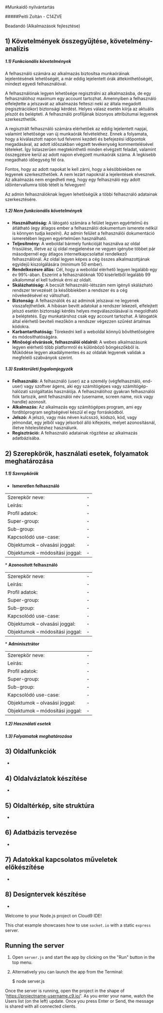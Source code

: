 #Munkaidő nyilvántartás

#####Peitli Zoltán - C14ZVE

Beadandó (Alkalmazások fejlesztése)

## 1) Követelmények összegyűjtése, követelmény-analízis

#####   1.1) Funkcionális követelmények
   
   A felhasználó számára az alkalmazás biztosítsa munkaóráinak lejelentésének lehetőségét, a már eddig lejelentett órák áttekinthetőségét, mindezt egyedi felhasználóval.
   
   A felhasználónak legyen lehetősége regisztrálni az alkalmazásba, de egy felhasználóhoz maximum egy account tartozhat. Amennyiben a felhasználó elfelejtette a jelszavát az alkalmazás felteszi neki az általa megadott (regisztrációkor) biztonsági kérdést. Helyes válasz esetén kiírja az aktuális jelszót és belépteti. A felhasználó profiljának bizonyos attribútumai legyenek szerkeszthetők.
   
   A regisztrált felhasználó számára elérhetőek az eddig lejelentett napjai, valamint lehetősége van új munkaórák felvételéhez. Ennek a folyamata, hogy a kiválasztott napon tud felvenni kezdeti és befejezési időpontok megadásával, az adott időszakban végzett tevékenység kommentelésével tételeket. Így listaszerűen megtekinthető minden elvégzett feladat, valamint összegzésre kerül az adott napon elvégzett munkaórák száma. A legkisebb megadható időegység fél óra.
   
   Fontos, hogy az adott napokat le kell zárni, hogy a késöbbiekben ne legyenek szerkeszthetőek. A nem lezárt napoknál a lejelentések elvesznek. Az alkalmazás nem engedheti meg, hogy egy felhasználó egy adott időintervallumra több tételt is felvegyen!
   
   Az admin felhasználóknak legyen lehetőségük a többi felhasználó adatainak szerkesztésére.

#####   1.2) Nem funkcionális követelmények


   * <b>Használhatóság:</b> A látogató számára a felület legyen egyértelmű és átlátható (egy átlagos ember a felhasználói dokumentum ismerete nélkül is könnyen tudja kezelni). Az admin felület a felhasználói dokumentáció ismeretében legyen egyértelműen használható.
   * <b>Teljesítmény:</b> A weboldal bármely funkcióját használva az oldal frissülése, illetve az új oldal megjelenése ne vegyen igénybe többet pár másodpernél egy átlagos internetkapcsolattal rendelkező felhasználónál. Az oldal legyen képes a cég összes alkalmazottjának egyidejű kiszolgálására (minimum 50 ember).
   * <b>Rendelkezésre állás:</b> Cél, hogy a weboldal elérhető legyen legalább egy év 99%-ában. Eszerint a felhasználóknak 100 kisérletből legalább 99 alkalommal el kell tudniuk érni az oldalt.
   * <b>Skálázhatóság:</b> A becsült felhasználó-létszám nem igényli skálázható rendszer tervezését (a későbbiekben a rendszer és a cég növekedésével ez változhat).
   * <b>Biztonság:</b> A felhasználók és az adminok jelszavai ne legyenek visszafejthetőek. A hibásan bevitt adatokat a rendszer lekezeli, elfelejtett jelszó esetén biztonsági kérdés helyes megválaszolásával is megoldható a beléptetés. Egy munkatárshoz csak egy account tartozhat. A látogatók által elérhető beviteli mezőkön a rendszer végezzen szűrést ártalmas kódokra.
   * <b>Karbantarthatóság:</b> Törekedni kell a weboldal könnyű bővíthetőségére és módosíthatóságára.
   * <b>Minőségi elvárások, felhasználói oldalról:</b> A webes alkalmazásunk legyen elérhető több platformról és különböző böngészőkből is. Működése legyen akadálymentes és az oldalak legyenek validak a megfelelő szabványok szerint.

#####   1.3) Szakterületi fogalomjegyzék

   * <b>Felhasználó:</b> A felhasználó (user) az a személy (végfelhasználó, end-user) vagy szoftver ágens, aki egy számítógépes vagy számítógép-hálózati szolgáltatás használója. A felhasználóhoz gyakran felhasználói fiók tartozik, amit felhasználói név (username, screen name, nick vagy handle) azonosít.
   * <b>Alkalmazás:</b> Az alkalmazás egy számítógépes program, ami egy fordítóprogram segítségével készül el egy forráskódból.
   * <b>Jelszó:</b> A jelszó, vagy más néven kulcsszó, kódszó, kód, vagy jelmondat, egy jelből vagy jelsorból álló kifejezés, melyet azonosításnál, illetve hitelesítéshez használunk.
   * <b>Regisztráció:</b> A felhasználó adatainak rögzítése az alkalmazás adatbázisába.

## 2) Szerepkörök, használati esetek, folyamatok meghatározása

#####   1.1) Szerepkörök
   * <b>Ismeretlen felhasználó</b>
<table>
   <tr>
      <td>Szerepkör neve:</td>
      <td>-</td>
   </tr>
   <tr>
      <td>Leírás:</td>
      <td>-</td>
   </tr>
   <tr>
      <td>Profil adatok:</td>
      <td>-</td>
   </tr>
   <tr>
      <td>Super-group:</td>
      <td>-</td>
   </tr>
   <tr>
      <td>Sub-group:</td>
      <td>-</td>
   </tr>
   <tr>
      <td>Kapcsolódó use-case:</td>
      <td>-</td>
   </tr>
   <tr>
      <td>Objektumok – olvasási joggal:</td>
      <td>-</td>
   </tr>
   <tr>
      <td>Objektumok – módosítási joggal:</td>
      <td>-</td>
   </tr>
</table>
   * <b>Azonosított felhasználó</b>
<table>
   <tr>
      <td>Szerepkör neve:</td>
      <td>-</td>
   </tr>
   <tr>
      <td>Leírás:</td>
      <td>-</td>
   </tr>
   <tr>
      <td>Profil adatok:</td>
      <td>-</td>
   </tr>
   <tr>
      <td>Super-group:</td>
      <td>-</td>
   </tr>
   <tr>
      <td>Sub-group:</td>
      <td>-</td>
   </tr>
   <tr>
      <td>Kapcsolódó use-case:</td>
      <td>-</td>
   </tr>
   <tr>
      <td>Objektumok – olvasási joggal:</td>
      <td>-</td>
   </tr>
   <tr>
      <td>Objektumok – módosítási joggal:</td>
      <td>-</td>
   </tr>
</table>
   * <b>Adminisztrátor</b>
<table>
   <tr>
      <td>Szerepkör neve:</td>
      <td>-</td>
   </tr>
   <tr>
      <td>Leírás:</td>
      <td>-</td>
   </tr>
   <tr>
      <td>Profil adatok:</td>
      <td>-</td>
   </tr>
   <tr>
      <td>Super-group:</td>
      <td>-</td>
   </tr>
   <tr>
      <td>Sub-group:</td>
      <td>-</td>
   </tr>
   <tr>
      <td>Kapcsolódó use-case:</td>
      <td>-</td>
   </tr>
   <tr>
      <td>Objektumok – olvasási joggal:</td>
      <td>-</td>
   </tr>
   <tr>
      <td>Objektumok – módosítási joggal:</td>
      <td>-</td>
   </tr>
</table>

#####   1.2) Használati esetek

#####   1.3) Folyamatok meghatározása

## 3) Oldalfunkciók
-
## 4) Oldalvázlatok készítése
-
## 5) Oldaltérkép, site struktúra
-
## 6) Adatbázis tervezése
-
## 7) Adatokkal kapcsolatos műveletek előkészítése
-
## 8) Designtervek készítése
-


Welcome to your Node.js project on Cloud9 IDE!

This chat example showcases how to use `socket.io` with a static `express` server.

## Running the server

1) Open `server.js` and start the app by clicking on the "Run" button in the top menu.

2) Alternatively you can launch the app from the Terminal:

    $ node server.js

Once the server is running, open the project in the shape of 'https://projectname-username.c9.io/'. As you enter your name, watch the Users list (on the left) update. Once you press Enter or Send, the message is shared with all connected clients.
